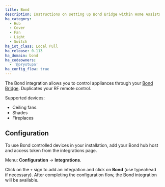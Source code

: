 ```yaml
---
title: Bond
description: Instructions on setting up Bond Bridge within Home Assistant.
ha_category:
  - Hub
  - Cover
  - Fan
  - Light
  - Switch
ha_iot_class: Local Pull
ha_release: 0.113
ha_domain: bond
ha_codeowners:
  - '@prystupa'
ha_config_flow: true
---
```


The Bond integration allows you to control appliances through your [Bond Bridge](https://bondhome.io/). Duplicates your RF remote control.

Supported devices:

- Ceiling fans
- Shades
- Fireplaces

## Configuration

To use Bond controlled devices in your installation, add your Bond hub host and access token from the integrations page.

Menu: **Configuration** -> **Integrations**.

Click on the `+` sign to add an integration and click on **Bond** (use typeahead if necessary).
After completing the configuration flow, the Bond integration will be available.
